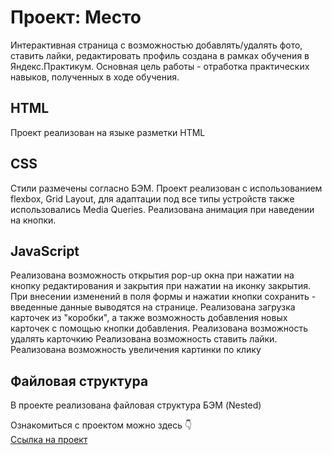 # Проект: Место

Интерактивная страница с возможностью добавлять/удалять фото, ставить лайки, редактировать профиль создана в рамках обучения в Яндекс.Практикум.
Основная цель работы - отработка практических навыков, полученных в ходе обучения. 


## HTML

Проект реализован на языке разметки HTML

## CSS

Стили размечены согласно БЭМ. Проект реализован с использованием flexbox, Grid Layout, 
для адаптации под все типы устройств также использовались Media Queries. Реализована анимация при наведении на кнопки.

## JavaScript

Реализована возможность открытия pop-up окна при нажатии на кнопку редактирования и закрытия при нажатии на иконку закрытия. При внесении изменений в поля формы и нажатии кнопки сохранить - введенные данные выводятся на странице.
Реализована загрузка карточек из "коробки", а также возможность добавления новых карточек с помощью кнопки добавления.
Реализована возможность удалять карточкию
Реализована возможность ставить лайки.
Реализована возможность увеличения картинки по клику

## Файловая структура

В проекте реализована файловая структура БЭМ (Nested)

Ознакомиться с проектом можно здесь 👇  
[Ссылка на проект ](https://ryabtseva-ekaterina.github.io/mesto/index.html)


